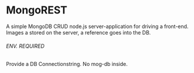 # MongoREST

A simple MongoDB CRUD node.js server-application for driving a front-end. 
Images a stored on the server, a reference goes into the DB.

###### ENV. REQUIRED #######
Provide a DB Connectionstring. No mog-db inside.
